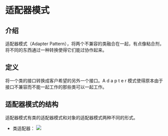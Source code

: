 # 适配器模式

## 介绍

适配器模式（Adapter Pattern），将两个不兼容的类融合在一起，有点像粘合剂，将不同的东西通过一种转换使得它们能过协作起来。

## 定义

将一个类的接口转换成客户希望的另外一个接口。A d a p t e r 模式使得原本由于接口不兼容而不能一起工作的那些类可以一起工作。

## 适配器模式的结构
适配器模式有类的适配器模式和对象的适配器模式两种不同的形式。
* 类适配器：
![](https://camo.githubusercontent.com/15ac05d6da3cf9ab74b1d35fac4e3c5ffac393aa/687474703a2f2f7777332e73696e61696d672e636e2f6d773639302f3030355447336c326a7731663879797338656773796a333061713037707765742e6a7067)


